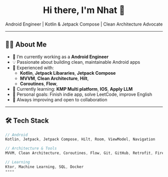 <h1 align="center">Hi there, I'm Nhat 👋</h1>

<p align="center">
Android Engineer | Kotlin & Jetpack Compose | Clean Architecture Advocate
</p>

---

## 👨‍💻 About Me

- 🔭 I’m currently working as a **Android Engineer**
- 💡 Passionate about building clean, maintainable Android apps
- 🚀 Experienced with:
  - **Kotlin**, **Jetpack Libararies**, **Jetpack Compose**
  - **MVVM**, **Clean Architecture**, **Hilt**,
  - **Coroutines**, **Flow**,
- 🧠 Currently learning: **KMP Multi platform**, **IOS**, **Apply LLM**
- 🎯 Personal goals: Finish indie app, solve LeetCode, improve English
- 🌱 Always improving and open to collaboration

---

## 🛠 Tech Stack

```kotlin
// Android
Kotlin, Jetpack, Jetpack Compose, Hilt, Room, ViewModel, Navigation

// Architecture & Tools
MVVM, Clean Architecture, Coroutines, Flow, Git, GitHub, Retrofit, Firebase

// Learning
Ktor, Machine Learning, SQL, Docker
****
